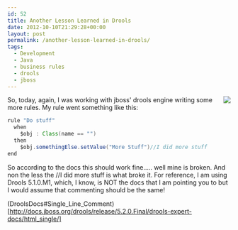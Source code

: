 ```yaml
---
id: 52
title: Another Lesson Learned in Drools
date: 2012-10-10T21:29:28+00:00
layout: post
permalink: /another-lesson-learned-in-drools/
tags:
  - Development
  - Java
  - business rules
  - drools
  - jboss
---
```

<div class="separator" style="clear: both; text-align: center;">
  <a href="http://i0.wp.com/lh6.googleusercontent.com/-yI_NwSc7pc8/UCFRLmax5KI/AAAAAAAAB1w/jBTweZhnNlo/s371/2012-08-07_13-30-38_996.jpg?ssl=1" imageanchor="1" style="clear:right; float:right; margin-left:1em; margin-bottom:1em" rel="external"><img border="0" src="http://i0.wp.com/lh6.googleusercontent.com/-yI_NwSc7pc8/UCFRLmax5KI/AAAAAAAAB1w/jBTweZhnNlo/s371/2012-08-07_13-30-38_996.jpg?resize=209%2C371&#038;ssl=1" data-recalc-dims="1" /></a>
</div> 

So, today, again, I was working with jboss' drools engine writing some more rules. My rule went something like this: 

``` java
rule "Do stuff"
  when
    $obj : Class(name == "")
  then
    $obj.somethingElse.setValue("More Stuff")//I did more stuff
end
```

So according to the docs this should work fine..... well mine is broken. And non the less the //I did more stuff is what broke it. For reference, I am using Drools 5.1.0.M1, which, I know, is NOT the docs that I am pointing you to but I would assume that commenting should be the same! 

(DroolsDocs#Single_Line_Comment)[http://docs.jboss.org/drools/release/5.2.0.Final/drools-expert-docs/html_single/]